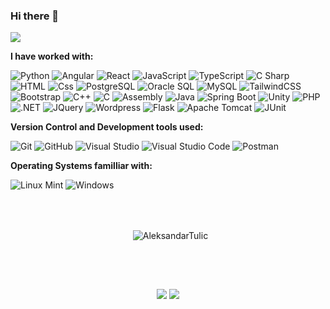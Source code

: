 ### Hi there 👋

![](https://komarev.com/ghpvc/?username=AleksandarTulic&color=blue&style=for-the-badge)

**I have worked with:**
<p>
  <img alt="Python" src="https://img.shields.io/badge/Python-3776AB?style=for-the-badge&logo=python&logoColor=white&style=flat" />
  <img alt="Angular" src="https://img.shields.io/badge/Angular-DD0031?logo=angular&logoColor=white&style=flat" />
  <img alt="React" src="https://img.shields.io/badge/React-61DAFB?logo=react&logoColor=white&style=flat" />
  <img alt="JavaScript" src="https://img.shields.io/badge/JavaScript-F7DF1E?logo=javascript&logoColor=white&style=flat" />
  <img alt="TypeScript" src="https://img.shields.io/badge/TypeScript-3178C6?logo=typescript&logoColor=white&style=flat" />
  <img alt="C Sharp" src="https://img.shields.io/badge/C%23-239120?logo=c-sharp&logoColor=white&style=flat" />
  <img alt="HTML" src="https://img.shields.io/badge/HTML-E34F26?logo=html5&logoColor=white&style=flat" />
  <img alt="Css" src="https://img.shields.io/badge/CSS-1572B6?logo=css3&logoColor=white&style=flat" />
  <img alt="PostgreSQL" src="https://img.shields.io/badge/PostgreSQL-336791?logo=postgresql&logoColor=white&style=flat" />
  <img alt="Oracle SQL" src="https://img.shields.io/badge/Oracle-F80000?style=flat&logo=oracle&logoColor=white" />
  <img alt="MySQL" src="https://img.shields.io/badge/mysql-%2300f.svg?style=flat&logo=mysql&logoColor=white" />
  <img alt="TailwindCSS" src="https://img.shields.io/badge/Tailwind CSS-38B2AC?&logo=tailwind+css&logoColor=white&style=flat"/>
  <img alt="Bootstrap" src="https://img.shields.io/badge/Bootstrap-7952B3?&logo=bootstrap&logoColor=white&style=flat"/>

  <img alt="C++" src="https://img.shields.io/badge/c++-%2300599C.svg?style=flat&logo=c%2B%2B&logoColor=white"/>
  <img alt="C" src="https://img.shields.io/badge/c-%2300599C.svg?style=flat&logo=c&logoColor=white"/>
  <img alt="Assembly" src="https://img.shields.io/badge/assembly%20script-%23000000.svg?style=flat&logo=assemblyscript&logoColor=white"/>
  <img alt="Java" src="https://img.shields.io/badge/java-%23ED8B00.svg?style=flat&logo=openjdk&logoColor=white"/>
  <img alt="Spring Boot" src="https://img.shields.io/badge/Spring%20Boot-6DB33F?logo=springboot&logoColor=fff&style=flat"/>
  <img alt="Unity" src="https://img.shields.io/badge/unity-%23000000.svg?style=flat&logo=unity&logoColor=white"/>
  <img alt="PHP" src="https://img.shields.io/badge/php-%23777BB4.svg?style=flat&logo=php&logoColor=white"/>
  <img alt=".NET" src="https://img.shields.io/badge/.NET-5C2D91?style=flat&logo=.net&logoColor=white"/>
  <img alt="JQuery" src="https://img.shields.io/badge/jquery-%230769AD.svg?style=flat&logo=jquery&logoColor=white"/>
  <img alt="Wordpress" src="https://img.shields.io/badge/WordPress-%23117AC9.svg?style=flat&logo=WordPress&logoColor=white"/>
  <img alt="Flask" src="https://img.shields.io/badge/Flask-000000?style=flat&logo=flask&logoColor=white"/>
  <img alt="Apache Tomcat" src="https://img.shields.io/badge/Apache%20Tomcat-F8DC75?logo=apachetomcat&logoColor=000&style=flat"/>
  <img alt="JUnit" src="https://img.shields.io/badge/JUnit5-25A162?logo=junit5&logoColor=fff&style=flat"/>
</p>

**Version Control and Development tools used:**
<p>
  <img alt="Git" src="https://img.shields.io/badge/Git-F05032?logo=git&logoColor=white&style=flat" />
  <img alt="GitHub" src="https://img.shields.io/badge/GitHub-181717?logo=github&logoColor=white&style=flat" />
  <img alt="Visual Studio" src="https://img.shields.io/badge/Visual Studio-5C2D91?logo=visual+studio&logoColor=white&style=flat" />
  <img alt="Visual Studio Code" src="https://img.shields.io/badge/Visual Studio Code-007ACC?logo=visual+studio+code&logoColor=white&style=flat" />
  
  <img alt="Postman" src="https://img.shields.io/badge/Postman-FF6C37?logo=postman&logoColor=fff&style=flat" />
</p>

**Operating Systems familliar with:**
<p>
  <img alt="Linux Mint" src="https://img.shields.io/badge/Linux%20Mint-87CF3E?style=flat&logo=Linux%20Mint&logoColor=white" />
  <img alt="Windows" src="https://img.shields.io/badge/Windows-0078D6?logo=windows&logoColor=white&style=flat" />
</p>

<br><br>
<div align="center">
 <div>
   <p>&nbsp;
     <img align="center" src="https://github-readme-streak-stats.herokuapp.com?user=AleksandarTulic&theme=react&date_format=M%20j%5B%2C%20Y%5D" alt="AleksandarTulic" />
   </p>
  </div>
 </div>
<br><h2></h2><br>

<div align="center">
  <img src="https://github-readme-stats.vercel.app/api?username=AleksandarTulic&count_private=true&theme=radical&show_icons=true" />
  <img src="https://github-readme-stats-sigma-five.vercel.app/api/top-langs/?username=AleksandarTulic&layout=compact&theme=radical"/>
</div>
<!--
**AleksandarTulic/AleksandarTulic** is a ✨ _special_ ✨ repository because its `README.md` (this file) appears on your GitHub profile.

Here are some ideas to get you started:

- 🔭 I’m currently working on ...
- 🌱 I’m currently learning ...
- 👯 I’m looking to collaborate on ...
- 🤔 I’m looking for help with ...
- 💬 Ask me about ...
- 📫 How to reach me: ...
- 😄 Pronouns: ...
- ⚡ Fun fact: ...
-->
